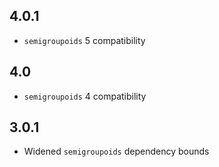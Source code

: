 4.0.1
-----
* `semigroupoids` 5 compatibility

4.0
---
* `semigroupoids` 4 compatibility

3.0.1
-----
* Widened `semigroupoids` dependency bounds

